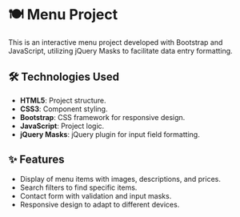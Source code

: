 # 🍽️ Menu Project

This is an interactive menu project developed with Bootstrap and JavaScript, utilizing jQuery Masks to facilitate data entry formatting.

## 🛠️ Technologies Used

- **HTML5**: Project structure.
- **CSS3**: Component styling.
- **Bootstrap**: CSS framework for responsive design.
- **JavaScript**: Project logic.
- **jQuery Masks**: jQuery plugin for input field formatting.

## ✨ Features

- Display of menu items with images, descriptions, and prices.
- Search filters to find specific items.
- Contact form with validation and input masks.
- Responsive design to adapt to different devices.
